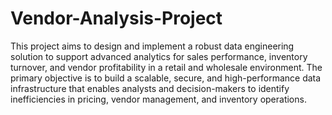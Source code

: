 # Vendor-Analysis-Project
This project aims to design and implement a robust data engineering solution to support advanced analytics for sales performance, inventory turnover, and vendor profitability in a retail and wholesale environment. The primary objective is to build a scalable, secure, and high-performance data infrastructure that enables analysts and decision-makers to identify inefficiencies in pricing, vendor management, and inventory operations.
